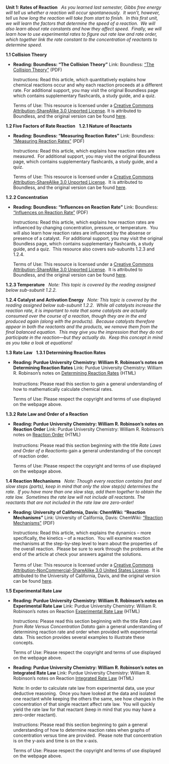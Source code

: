 **Unit 1: Rates of Reaction** <span id="1"></span> 
*As you learned last semester, Gibbs free energy will tell us whether a
reaction will occur spontaneously.  It won’t, however, tell us how long
the reaction will take from start to finish.  In this first unit, we
will learn the factors that determine the speed of a reaction.  We will
also learn about rate constants and how they affect speed.  Finally, we
will learn how to use experimental rates to figure out rate law and rate
order, which together link the rate constant to the concentration of
reactants to determine speed.*

**1.1 Collision Theory** <span id="1.1"></span> 
-   **Reading: Boundless: “The Collision Theory”**
    Link: Boundless: [“The Collision
    Theory”](https://resources.saylor.org/archived/wp-content/uploads/2013/03/CHEM102-1.1-CollisionTheory.pdf) (PDF)  
      
     Instructions: Read this article, which quantitatively explains how
    chemical reactions occur and why each reaction proceeds at a
    different rate. For additional support, you may visit the original
    Boundless page which contains supplementary flashcards, a study
    guide, and a quiz.  
      
     Terms of Use: This resource is licensed under a [Creative Commons
    Attribution-ShareAlike 3.0 Unported
    License](http://creativecommons.org/licenses/by-sa/3.0/). It is
    attributed to Boundless, and the original version can be
    found [here](https://www.boundless.com/chemistry/chemical-kinetics/activation-energy-and-temperature-dependence/collision-theory/).

**1.2 Five Factors of Rate Reaction** <span id="1.2"></span> 
**1.2.1 Nature of Reactants** <span id="1.2.1"></span> 
-   **Reading: Boundless: “Measuring Reaction Rates”**
    Link: Boundless: [“Measuring Reaction
    Rates”](https://resources.saylor.org/archived/wp-content/uploads/2013/03/CHEM102-1.2.1-Measuring-Reaction-Rates.pdf)
    (PDF)  
      
     Instructions: Read this article, which explains how reaction rates
    are measured.  For additional support, you may visit the original
    Boundless page, which contains supplementary flashcards, a study
    guide, and a quiz.  
      
     Terms of Use: This resource is licensed under a [Creative Commons
    Attribution-ShareAlike 3.0 Unported
    License](http://creativecommons.org/licenses/by-sa/3.0/).  It is
    attributed to Boundless, and the original version can be found
    [here](https://www.boundless.com/chemistry/chemical-kinetics/reaction-rates/measuring-reaction-rates/).

**1.2.2 Concentration** <span id="1.2.2"></span> 
-   **Reading: Boundless: “Influences on Reaction Rate”**
    Link: Boundless: [“Influences on Reaction
    Rate”](https://resources.saylor.org/archived/wp-content/uploads/2013/03/CHEM102-1.2.2-Influences-on-Reaction-Rates.pdf)
    (PDF)  
      
     Instructions: Read this article, which explains how reaction rates
    are influenced by changing concentration, pressure, or temperature.
     You will also learn how reaction rates are influenced by the
    absense or presence of a catalyst.  For additional support, you may
    visit the original Boundless page, which contains supplementary
    flashcards, a study guide, and a quiz.  This resource also covers
    sub-subunits 1.2.3 and 1.2.4.  
      
     Terms of Use: This resource is licensed under a [Creative Commons
    Attribution-ShareAlike 3.0 Unported
    License](http://creativecommons.org/licenses/by-sa/3.0/).  It is
    attributed to Boundless, and the original version can be found
    [here](https://www.boundless.com/chemistry/chemical-kinetics/reaction-rates/influences-on-reaction-rate/).

**1.2.3 Temperature** <span id="1.2.3"></span> 
*Note: This topic is covered by the reading assigned below sub-subunit
1.2.2.*

**1.2.4 Catalyst and Activation Energy** <span id="1.2.4"></span> 
*Note: This topic is covered by the reading assigned below sub-subunit
1.2.2.  While all catalysts increase the reaction rate, it is important
to note that some catalysts are actually consumed over the course of a
reaction, though they are in the end produced again (along with the
products).  Because catalysts therefore appear in both the reactants and
the products, we remove them from the final balanced equation.  This may
give you the impression that they do not participate in the reaction—but
they actually do.  Keep this concept in mind as you take a look at
equations!*

**1.3 Rate Law** <span id="1.3"></span> 
**1.3.1 Determining Reaction Rates** <span id="1.3.1"></span> 
-   **Reading: Purdue University Chemistry: William R. Robinson’s notes
    on Determining Reaction Rates**
    Link: Purdue University Chemistry: William R. Robinson’s notes on
    [Determining Reaction
    Rates](http://www.chem.purdue.edu/gchelp/howtosolveit/Kinetics/CalculatingRates.html) (HTML)  
        
     Instructions: Please read this section to gain a general
    understanding of how to mathematically calculate chemical rates.  
      
     Terms of Use: Please respect the copyright and terms of use
    displayed on the webpage above.

**1.3.2 Rate Law and Order of a Reaction** <span id="1.3.2"></span> 
-   **Reading: Purdue University Chemistry: William R. Robinson’s notes
    on Reaction Order**
    Link: Purdue University Chemistry: William R. Robinson’s notes on
    [Reaction
    Order](http://www.chem.purdue.edu/gchelp/howtosolveit/Kinetics/ReactionOrder.html) (HTML)  
        
     Instructions: Please read this section beginning with the title
    *Rate Laws and Order of a Reaction*to gain a general understanding
    of the concept of reaction order.    
      
     Terms of Use: Please respect the copyright and terms of use
    displayed on the webpage above.

**1.4 Reaction Mechanisms** <span id="1.4"></span> 
*Note: Though every reaction contains fast and slow steps (parts), keep
in mind that only the slow step(s) determines the rate.  If you have
more than one slow step, add them together to obtain the rate law.
 Sometimes the rate law will not include all reactants. The reactants
that are not included in the rate law are zero-order!*

-   **Reading: University of California, Davis: ChemWiki: “Reaction
    Mechanisms”**
    Link: University of California, Davis: ChemWiki: [“Reaction
    Mechanisms”](https://resources.saylor.org/archived/wp-content/uploads/2013/03/CHEM102-1.4-Reaction-Mechanisms.pdf)
    (PDF)  
      
     Instructions: Read this article, which explains the dynamics – more
    specifically, the kinetics – of a reaction.  You will examine
    reaction mechanisms at the step-by-step level to learn about the
    properties of the overall reaction.  Please be sure to work through
    the problems at the end of the article at check your answers against
    the solutions.  
        
     Terms of Use: This resource is licensed under a [Creative Commons
    Attribution-NonCommercial-ShareAlike 3.0 United States
    License](http://creativecommons.org/licenses/by-nc-sa/3.0/us/).  It
    is attributed to the University of California, Davis, and the
    original version can be
    found [here](http://chemwiki.ucdavis.edu/Physical_Chemistry/Kinetics/Rate_Laws/Reaction_Mechanisms/Reaction_Mechanisms).

**1.5 Experimental Rate Law** <span id="1.5"></span> 
-   **Reading: Purdue University Chemistry: William R. Robinson’s notes
    on Experimental Rate Law**
    Link: Purdue University Chemistry: William R. Robinson’s notes on
    Reaction [Experimental Rate
    Law](http://www.chem.purdue.edu/gchelp/howtosolveit/Kinetics/DifferentialRateLaws.html) (HTML)  
      
     Instructions: Please read this section beginning with the title
    *Rate Laws from Rate Versus Concentration Data*to gain a general
    understanding of determining reaction rate and order when provided
    with experimental data.  This section provides several examples to
    illustrate these concepts.    
      
     Terms of Use: Please respect the copyright and terms of use
    displayed on the webpage above.

-   **Reading: Purdue University Chemistry: William R. Robinson’s notes
    on Integrated Rate Law**
    Link: Purdue University Chemistry: William R. Robinson’s notes on
    Reaction [Integrated Rate
    Law](http://www.chem.purdue.edu/gchelp/howtosolveit/Kinetics/IntegratedRateLaws.html) (HTML)  
      
     Note: In order to calculate rate law from experimental data, use
    your deductive reasoning.  Once you have looked at the data and
    isolated one reactant while keeping the others the same, see how
    changes in the concentration of that single reactant affect rate
    law.  You will quickly yield the rate law for that reactant (keep in
    mind that you may have a zero-order reactant).    
      
     Instructions: Please read this section beginning to gain a general
    understanding of how to determine reaction rates when graphs of
    concentration versus time are provided.  Please note that
    concentration is on the y-axis and time is on the x-axis.    
      
     Terms of Use: Please respect the copyright and terms of use
    displayed on the webpage above.  


